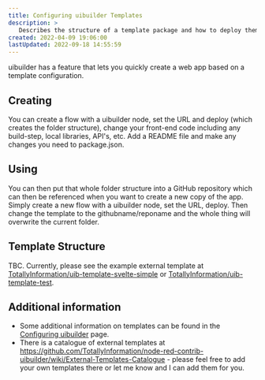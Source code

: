 ```yaml
---
title: Configuring uibuilder Templates
description: >
   Describes the structure of a template package and how to deploy them.
created: 2022-04-09 19:06:00
lastUpdated: 2022-09-18 14:55:59
---
```


uibuilder has a feature that lets you quickly create a web app based on a template configuration.

## Creating

You can create a flow with a uibuilder node, set the URL and deploy (which creates the folder structure), change your front-end code including any build-step, local libraries, API's, etc. Add a README file and make any changes you need to package.json.

## Using

You can then put that whole folder structure into a GitHub repository which can then be referenced when you want to create a new copy of the app. Simply create a new flow with a uibuilder node, set the URL, deploy. Then change the template to the githubname/reponame and the whole thing will overwrite the current folder.

## Template Structure

TBC. Currently, please see the example external template at [TotallyInformation/uib-template-svelte-simple](https://github.com/TotallyInformation/uib-template-svelte-simple) or [TotallyInformation/uib-template-test](https://github.com/TotallyInformation/uib-template-test).

## Additional information

* Some additional information on templates can be found in the [Configuring uibuilder](uib-configuration?id=ltuibrootgtltinstance-urlgt) page.
* There is a catalogue of external templates at https://github.com/TotallyInformation/node-red-contrib-uibuilder/wiki/External-Templates-Catalogue - please feel free to add your own templates there or let me know and I can add them for you.
